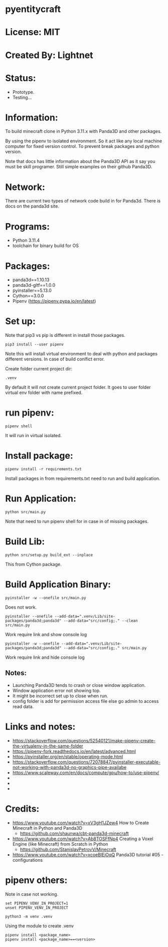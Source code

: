 # pyentitycraft

# License: MIT

# Created By: Lightnet

# Status:
 * Prototype.
 * Testing...

# Information:
  To build minecraft clone in Python 3.11.x with Panda3D and other packages.
  
  By using the pipenv to isolated environment. So it act like any local machine computer for fixed version control. To prevent break packages and python version.

  Note that docs has little information about the Panda3D API as it say you must be skill programer. Still simple examples on their github Panda3D.

# Network:
  There are current two types of network code build in for Panda3d. There is docs on the panda3d site.

# Programs:
 * Python 3.11.4
 * toolchain for binary build for OS
 
# Packages:
 * panda3d==1.10.13
 * panda3d-gltf==1.0.0
 * pyinstaller==5.13.0
 * Cython==3.0.0
 * Pipenv (https://pipenv.pypa.io/en/latest)
 
# Set up:

Note that pip3 vs pip is different in install those packages.

```
pip3 install --user pipenv
```
Note this will install virtual environment to deal with python and packages different versions. In case of build conlfict error.

Create folder current project dir:
```
.venv
```
By default it will not create current project folder. It goes to user folder virtual env folder with name prefixed.

# run pipenv:
```
pipenv shell
```
It will run in virtual isolated.

# Install package:
```
pipenv install -r requirements.txt
```
Install packages in from requirements.txt need to run and build application.

# Run Application:
```
python src/main.py
```
Note that need to run pipenv shell for in case in of missing packages.

# Build Lib:
```
python src/setup.py build_ext --inplace
```
This from Cython package.

# Build Application Binary:
```
pyinstaller -w --onefile src/main.py
```
  Does not work.
```
pyinstaller --onefile --add-data=".venv/Lib/site-packages/panda3d;panda3d" --add-data="src/config;." --clean src/main.py
```
  Work require link and show console log
```
pyinstaller -w --onefile --add-data=".venv/Lib/site-packages/panda3d;panda3d" --add-data="src/config;." src/main.py
```
  Work require link and hide console log

## Notes:
 * Launching Panda3D tends to crash or close window application.
 * Window application error not showing top.
 * It might be incorrect set up to close when run.
 * config folder is add for permission access file else go admin to access read data.

# Links and notes:
 * https://stackoverflow.com/questions/52540121/make-pipenv-create-the-virtualenv-in-the-same-folder
 * https://pipenv-fork.readthedocs.io/en/latest/advanced.html
 * https://pyinstaller.org/en/stable/operating-mode.html
 * https://stackoverflow.com/questions/72078847/pyinstaller-executable-not-working-with-panda3d-no-graphics-pipe-availabe
 * https://www.scaleway.com/en/docs/compute/gpu/how-to/use-pipenv/
 * 
 * 
 * 
# Credits:
 * https://www.youtube.com/watch?v=xV3gH1JZew4  How to Create Minecraft in Python and Panda3D
    * https://github.com/shaunwa/cbt-panda3d-minecraft
 * https://www.youtube.com/watch?v=Ab8TOSFfNp4  Creating a Voxel Engine (like Minecraft) from Scratch in Python
    * https://github.com/StanislavPetrovV/Minecraft
 * https://www.youtube.com/watch?v=xcoeBlEjOqQ Panda3D tutorial #05 - configurations


# pipenv others:
  Note in case not working.
```
set PIPENV_VENV_IN_PROJECT=1
unset PIPENV_VENV_IN_PROJECT
```

```
python3 -m venv .venv
```
Using the module to create .venv


```
pipenv install <package_name>
pipenv install <package_name>==<version>
```